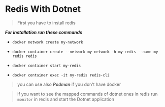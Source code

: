 # Redis With Dotnet 

> First you have to install redis 

***For installation run these commands***

- `docker network create my-network`

- `docker container create --network my-network -h my-redis --name my-redis redis `

- `docker container start my-redis`

- `docker container exec -it my-redis redis-cli`
> you can use also ***___Podman___*** if you don't have docker

> if you want to see the mapped commands of dotnet ones in redis run `monitor` in redis and start the Dotnet application
